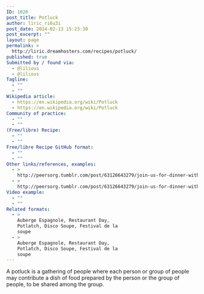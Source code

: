 ```yaml
---
ID: 1026
post_title: Potluck
author: liric_ri6u3i
post_date: 2014-02-13 15:23:30
post_excerpt: ""
layout: page
permalink: >
  http://liric.dreamhosters.com/recipes/potluck/
published: true
Submitted by / found via:
  - @lilious
  - @lilious
Tagline:
  - ""
  - ""
Wikipedia article:
  - https://en.wikipedia.org/wiki/Potluck
  - https://en.wikipedia.org/wiki/Potluck
Community of practice:
  - ""
  - ""
(Free/libre) Recipe:
  - ""
  - ""
Free/libre Recipe GitHub format:
  - ""
  - ""
Other links/references, examples:
  - >
    http://peersorg.tumblr.com/post/63126643279/join-us-for-dinner-with-peers
  - >
    http://peersorg.tumblr.com/post/63126643279/join-us-for-dinner-with-peers
Video example:
  - ""
  - ""
Related formats:
  - >
    Auberge Espagnole, Restaurant Day,
    Potlatch, Disco Soupe, Festival de la
    soupe
  - >
    Auberge Espagnole, Restaurant Day,
    Potlatch, Disco Soupe, Festival de la
    soupe
---
```

A potluck is a gathering of people where each person or group of people may contribute a dish of food prepared by the person or the group of people, to be shared among the group.